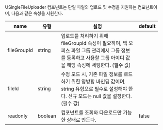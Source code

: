 USingleFileUploader 컴포넌트는 단일 파일의 업로드 및 수정을 지원하는 컴포넌트이며, 다음과 같은 속성을 지원한다.


| name | 유형 | 설명 | default |
| --- | --- | --- | --- |
| fileGroupId | string | 업로드를 처리하기 위해 fileGroupId 속성이 필요하며, 백 오피스 파일 그룹 관리에서 그룹 정보를 등록하고 사용할 그룹 아이디 값을 해당 속성에 세팅한다. (필수 값) |  |
| fileId  | string | 수정 모드 시, 기존 파일 정보를 로드하기 위한 양방향 바인딩 값이며, string 유형으로 필수로 설정해야 한다. 신규 모드는 null 값을 설정한다. (필수 값) |  |
| readonly  | boolean | 컴포넌트를 조회와 다운로드만 가능한 상태로 만든다. | false |

